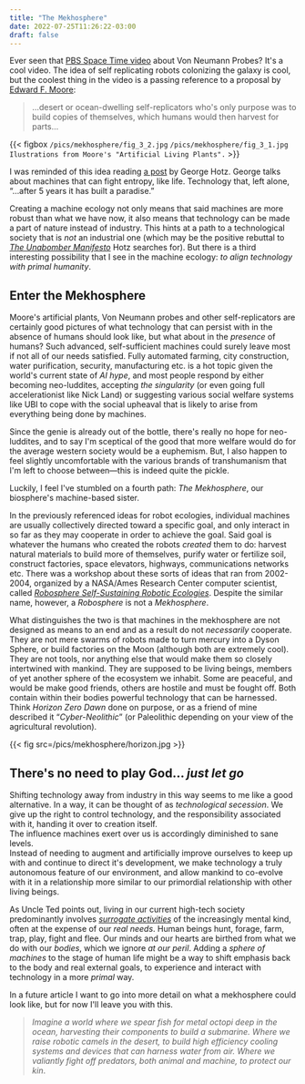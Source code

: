 ```yaml
---
title: "The Mekhosphere"
date: 2022-07-25T11:26:22-03:00
draft: false
---
```


Ever seen that [PBS Space Time video](https://youtu.be/watch?v=4H55wybU3rI)
about Von Neumann Probes? It's a cool video. The idea of self replicating
robots colonizing the galaxy is cool, but the coolest thing in the video
is a passing reference to a proposal by
[Edward F. Moore](http://www.molecularassembler.com/KSRM/3.1.htm):

> &#8230;desert or ocean-dwelling self-replicators who's only purpose was to build
> copies of themselves, which humans would then harvest for parts&#8230;

{{< figbox
`/pics/mekhosphere/fig_3_2.jpg`
`/pics/mekhosphere/fig_3_1.jpg`
`Ilustrations from Moore's "Artificial Living Plants".` >}}

I was reminded of this idea reading
[a post](https://geohot.github.io/blog/jekyll/update/2021/04/25/a-machine-ecology.html)
by George Hotz.
George talks about machines that can fight entropy, like life. Technology that,
left alone, &ldquo;&#8230;after 5 years it has built a paradise.&rdquo;

Creating a machine ecology not only means that said machines are more robust
than what we have now, it also means that technology can be made a part of nature
instead of industry. This hints at a path to a technological society that is _not_
an industrial one (which may be the positive rebuttal to
[_The Unabomber Manifesto_](https://www.unabombermanifesto.net/)
Hotz searches for). But there is a third interesting possibility that I see
in the machine ecology: _to align technology with primal humanity_.

## Enter the Mekhosphere

Moore's artificial plants, Von Neumann probes and other self-replicators are
certainly good pictures of what technology that can persist with in the absence of
humans should look like, but what about in the _presence_ of humans? Such advanced,
self-sufficient machines could surely leave most if not all of our needs
satisfied. Fully automated farming, city construction, water purification,
security, manufacturing etc. is a hot topic given the world's current state of
_AI hype_, and most people respond by either becoming neo-luddites, accepting
_the singularity_ (or even going full accelerationist like Nick Land)
or suggesting various social welfare systems like UBI to cope with the social
upheaval that is likely to arise from everything being done by machines.

Since the genie is already out of the bottle, there's really no hope for neo-luddites,
and to say I'm sceptical of the good that more welfare would do for the average western
society would be a euphemism. But, I also happen to feel slightly uncomfortable with
the various brands of transhumanism that I'm left to choose between&#8212;this is indeed
quite the pickle.

Luckily, I feel I've stumbled on a fourth path: _The Mekhosphere_, our biosphere's
machine-based sister.

In the previously referenced ideas for robot ecologies, individual machines
are usually collectively directed toward a specific goal, and only interact
in so far as they may cooperate in order to achieve the goal. Said goal is
whatever the humans who created the robots _created_ them to do: harvest
natural materials to build more of themselves, purify water or fertilize soil,
construct factories, space elevators, highways, communications networks etc.
There was a workshop about these sorts of ideas that ran from 2002-2004,
organized by a NASA/Ames Research Center computer scientist,
called
[_Robosphere Self-Sustaining Robotic Ecologies_](http://www.molecularassembler.com/KSRM/3.26.htm).
Despite the similar name, however, a _Robosphere_ is not a _Mekhosphere_.

What distinguishes the two is that machines in the mekhosphere are not designed
as means to an end and as a result do not _necessarily_ cooperate. They are not
mere swarms of robots made to turn mercury into a Dyson Sphere, or build
factories on the Moon (although both are extremely cool). They are not tools,
nor anything else that would make them so closely intertwined with mankind. They are
supposed to be living beings, members of yet another sphere of the ecosystem we
inhabit. Some are peaceful, and would be make good friends, others are hostile
and must be fought off. Both contain within their bodies powerful technology
that can be harnessed. Think _Horizon Zero Dawn_ done on purpose, or as a
friend of mine described it &ldquo;_Cyber-Neolithic_&rdquo; (or Paleolithic
depending on your view of the agricultural revolution).

<!-- TODO find a better image of people hunting robots with spears -->
{{< fig src=/pics/mekhosphere/horizon.jpg >}}

## There's no need to play God&#8230; _just let go_

Shifting technology away from industry in this way seems to me like a good
alternative. In a way, it can be thought of as _technological secession_. We
give up the right to control technology, and the responsibility associated with
it, handing it over to creation itself.  
The influence machines exert over us is accordingly diminished to sane levels.  
Instead of needing to augment and artificially improve ourselves to keep up
with and continue to direct it's development, we make technology a truly
autonomous feature of our environment, and allow mankind to co-evolve with it in
a relationship more similar to our primordial relationship with other living beings.

As Uncle Ted points out,
living in our current high-tech society predominantly involves
[_surrogate activities_](https://medium.com/chris-messina/surrogate-activities-the-power-process-16203dda87)
of the increasingly mental kind, often at the expense of
our _real needs_. Human beings hunt, forage, farm, trap, play, fight and flee. Our
minds and our hearts are birthed from what we do with our _bodies_, which we
ignore _at our peril_. Adding a _sphere of machines_ to the stage of human
life might be a way to shift emphasis back to the body and real external goals,
to experience and interact with technology in a more _primal_ way.

In a future article I want to go into more detail on what a mekhosphere could look
like, but for now I'll leave you with this.

> _Imagine a world where we spear fish for metal octopi deep in the ocean,
> harvesting their components to build a submarine. Where we raise robotic camels
> in the desert, to build high efficiency cooling systems and devices that can
> harness water from air. Where we valiantly fight off predators, both animal and
> machine, to protect our kin_.
